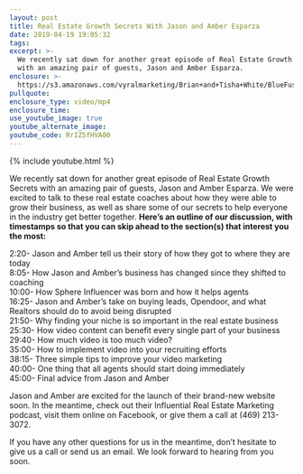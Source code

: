 ```yaml
---
layout: post
title: Real Estate Growth Secrets With Jason and Amber Esparza
date: 2019-04-19 19:05:32
tags:
excerpt: >-
  We recently sat down for another great episode of Real Estate Growth Secrets
  with an amazing pair of guests, Jason and Amber Esparza.
enclosure: >-
  https://s3.amazonaws.com/vyralmarketing/Brian+and+Tisha+White/BlueFuse+Realty-+Sharing+Real+Estate+Secrets+With+Jason+and+Amber+Esparza.mp4
pullquote:
enclosure_type: video/mp4
enclosure_time:
use_youtube_image: true
youtube_alternate_image:
youtube_code: RrIZ5fHVA00
---
```


{% include youtube.html %}

We recently sat down for another great episode of Real Estate Growth Secrets with an amazing pair of guests, Jason and Amber Esparza. We were excited to talk to these real estate coaches about how they were able to grow their business, as well as share some of our secrets to help everyone in the industry get better together. **Here’s an outline of our discussion, with timestamps so that you can skip ahead to the section(s) that interest you the most:**

2:20- Jason and Amber tell us their story of how they got to where they are today<br>8:05- How Jason and Amber’s business has changed since they shifted to coaching<br>10:00- How Sphere Influencer was born and how it helps agents<br>16:25- Jason and Amber’s take on buying leads, Opendoor, and what Realtors should do to avoid being disrupted<br>21:50- Why finding your niche is so important in the real estate business<br>25:30- How video content can benefit every single part of your business<br>29:40- How much video is too much video?<br>35:00- How to implement video into your recruiting efforts<br>38:15- Three simple tips to improve your video marketing<br>40:00- One thing that all agents should start doing immediately<br>45:00- Final advice from Jason and Amber

Jason and Amber are excited for the launch of their brand-new website soon. In the meantime, check out their Influential Real Estate Marketing podcast, visit them online on Facebook, or give them a call at (469) 213-3072.

If you have any other questions for us in the meantime, don’t hesitate to give us a call or send us an email. We look forward to hearing from you soon.